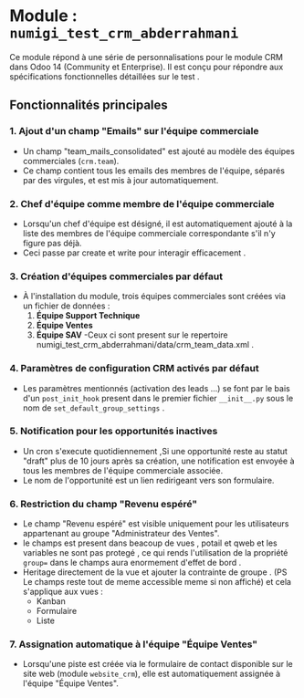 
# Module : `numigi_test_crm_abderrahmani`

Ce module répond à une série de personnalisations pour le module CRM dans Odoo 14 (Community et Enterprise). Il est conçu pour répondre aux spécifications fonctionnelles détaillées sur le test .

## Fonctionnalités principales

### 1. **Ajout d'un champ "Emails" sur l'équipe commerciale**
   - Un champ "team_mails_consolidated" est ajouté au modèle des équipes commerciales (`crm.team`).
   - Ce champ contient tous les emails des membres de l'équipe, séparés par des virgules, et est mis à jour automatiquement.

### 2. **Chef d'équipe comme membre de l'équipe commerciale**
   - Lorsqu'un chef d'équipe est désigné, il est automatiquement ajouté à la liste des membres de l'équipe commerciale correspondante s'il n'y figure pas déjà.
   - Ceci passe par create et write pour interagir efficacement .

### 3. **Création d'équipes commerciales par défaut**
   - À l'installation du module, trois équipes commerciales sont créées via un fichier de données :
     1. **Équipe Support Technique**
     2. **Équipe Ventes**
     3. **Équipe SAV**
   -Ceux ci sont present sur le repertoire numigi_test_crm_abderrahmani/data/crm_team_data.xml .

### 4. **Paramètres de configuration CRM activés par défaut**
   - Les paramètres mentionnés (activation des leads ...) se font par le bais d'un `post_init_hook` present dans le premier fichier `__init__.py` sous le nom de `set_default_group_settings` .

### 5. **Notification pour les opportunités inactives**
   - Un cron s'execute quotidiennement ,Si une opportunité reste au statut "draft" plus de 10 jours après sa création, une notification est envoyée à tous les membres de l'équipe commerciale associée.
   - Le nom de l'opportunité est un lien redirigeant vers son formulaire.

### 6. **Restriction du champ "Revenu espéré"**
   - Le champ "Revenu espéré" est visible uniquement pour les utilisateurs appartenant au groupe "Administrateur des Ventes".
   - le champs est present dans beacoup de vues , potail et qweb et les variables ne sont pas protegé , ce qui rends l'utilisation de la propriété `group=` dans le champs aura enormement d'effet de bord .   
   - Heritage directement de la vue et ajouter la contrainte de groupe . (PS Le champs reste tout de meme accessible meme si non affiché) et cela s'applique aux vues :
     - Kanban
     - Formulaire
     - Liste

### 7. **Assignation automatique à l'équipe "Équipe Ventes"**
   - Lorsqu'une piste est créée via le formulaire de contact disponible sur le site web (module `website_crm`), elle est automatiquement assignée à l'équipe "Équipe Ventes".